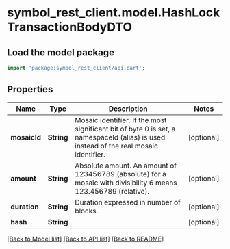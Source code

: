 # symbol_rest_client.model.HashLockTransactionBodyDTO

## Load the model package
```dart
import 'package:symbol_rest_client/api.dart';
```

## Properties
Name | Type | Description | Notes
------------ | ------------- | ------------- | -------------
**mosaicId** | **String** | Mosaic identifier. If the most significant bit of byte 0 is set, a namespaceId (alias) is used instead of the real mosaic identifier.  | [optional] 
**amount** | **String** | Absolute amount. An amount of 123456789 (absolute) for a mosaic with divisibility 6 means 123.456789 (relative). | [optional] 
**duration** | **String** | Duration expressed in number of blocks. | [optional] 
**hash** | **String** |  | [optional] 

[[Back to Model list]](../README.md#documentation-for-models) [[Back to API list]](../README.md#documentation-for-api-endpoints) [[Back to README]](../README.md)


